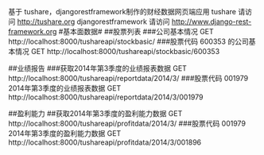 基于 tushare，djangorestframework制作的财经数据网页端应用
tushare 请访问 http://tushare.org
djangorestframework 请访问 http://www.django-rest-framework.org
#基本面数据#
##股票列表
###公司基本情况
GET http://localhost:8000/tushareapi/stockbasic/ 
###股票代码 600353 的公司基本情况
GET http://localhost:8000/tushareapi/stockbasic/600353

##业绩报告
###获取2014年第3季度的业绩报表数据
GET http://localhost:8000/tushareapi/reportdata/2014/3/
###股票代码 001979 2014年第3季度的业绩报表数据
GET http://localhost:8000/tushareapi/reportdata/2014/3/001979

##盈利能力
##获取2014年第3季度的盈利能力数据
GET http://localhost:8000/tushareapi/profitdata/2014/3/
###股票代码 001979 2014年第3季度的盈利能力数据
GET http://localhost:8000/tushareapi/profitdata/2014/3/001896

